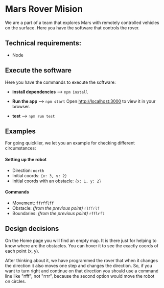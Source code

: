 # Mars Rover Mision

We are a part of a team that explores Mars with remotely controlled vehicles on the surface.
Here you have the software that controls the rover.

## Technical requirements: 
- Node

## Execute the software

Here you have the commands to execute the software:

- **install dependencies** --> `npm install`

- **Run the app** --> `npm start`
Open [http://localhost:3000](http://localhost:3000) to view it in your browser.

- **test** --> `npm run test`

## Examples
For going quicklier, we let you an example for checking different circumstances:

#### Setting up the robot
- Direction: `north`
- Initial coords: `{x: 3, y: 2}`
- Initial coords with an obstacle: `{x: 1, y: 2}`

#### Commands
- Movement: `ffrfflff`
- Obstacle: *(from the previous point)* `rlffrlf`
- Boundaries: *(from the previous point)* `rfflrfl`

## Design decisions
On the Home page you will find an empty map. It is there just for helping to know where are the obstacles. You can hover it to see the exactly coords of each point (x, y).

After thinking about it, we have programmed the rover that when it changes the direction it also moves one step and changes the direction. So, if you want to turn right and continue on that direction you should use a command line like "rfff", not "rrrr", because the second option would move the robot on circles.